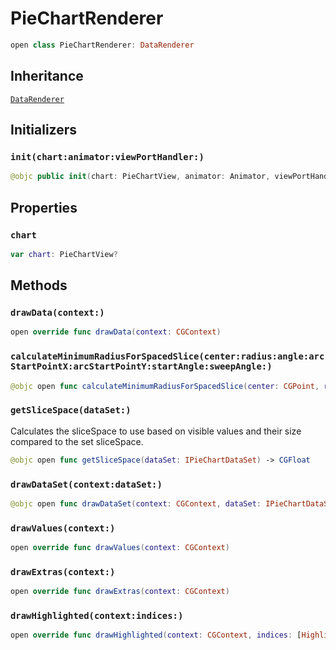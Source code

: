 # PieChartRenderer

``` swift
open class PieChartRenderer: DataRenderer
```

## Inheritance

[`DataRenderer`](/DataRenderer)

## Initializers

### `init(chart:animator:viewPortHandler:)`

``` swift
@objc public init(chart: PieChartView, animator: Animator, viewPortHandler: ViewPortHandler)
```

## Properties

### `chart`

``` swift
var chart: PieChartView?
```

## Methods

### `drawData(context:)`

``` swift
open override func drawData(context: CGContext)
```

### `calculateMinimumRadiusForSpacedSlice(center:radius:angle:arcStartPointX:arcStartPointY:startAngle:sweepAngle:)`

``` swift
@objc open func calculateMinimumRadiusForSpacedSlice(center: CGPoint, radius: CGFloat, angle: CGFloat, arcStartPointX: CGFloat, arcStartPointY: CGFloat, startAngle: CGFloat, sweepAngle: CGFloat) -> CGFloat
```

### `getSliceSpace(dataSet:)`

Calculates the sliceSpace to use based on visible values and their size compared to the set sliceSpace.

``` swift
@objc open func getSliceSpace(dataSet: IPieChartDataSet) -> CGFloat
```

### `drawDataSet(context:dataSet:)`

``` swift
@objc open func drawDataSet(context: CGContext, dataSet: IPieChartDataSet)
```

### `drawValues(context:)`

``` swift
open override func drawValues(context: CGContext)
```

### `drawExtras(context:)`

``` swift
open override func drawExtras(context: CGContext)
```

### `drawHighlighted(context:indices:)`

``` swift
open override func drawHighlighted(context: CGContext, indices: [Highlight])
```
